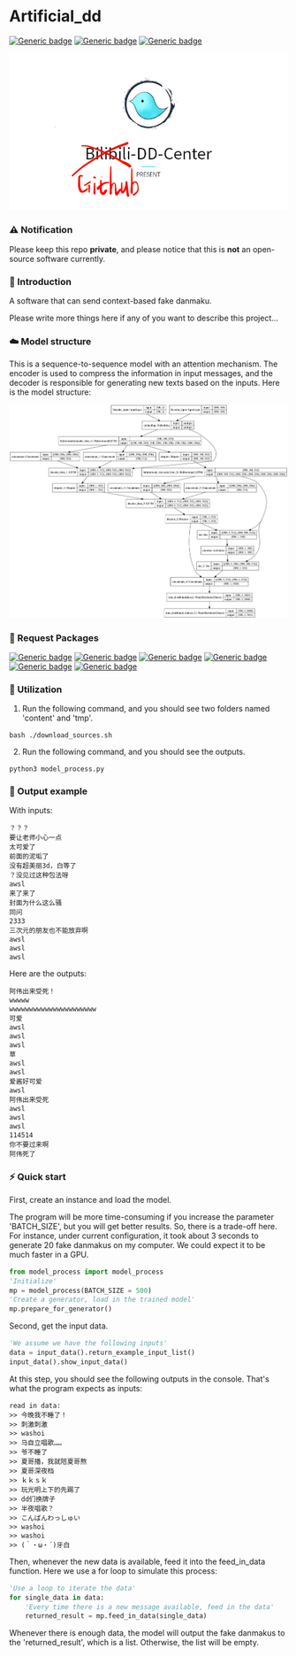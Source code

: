 # Artificial_dd

[![Generic badge](https://img.shields.io/badge/Tensorflow-keras-<COLOR>.svg)](https://shields.io/) 
[![Generic badge](https://img.shields.io/badge/github-dd_center-<COLOR>.svg)](https://shields.io/)
[![Generic badge](https://img.shields.io/badge/Beam-search-<COLOR>.svg)](https://shields.io/)
<p>
    <img src="model_picture/dd_center.png"/>
</p>

### ⚠️ Notification

Please keep this repo **private**, and please notice that this is **not** an open-source software currently. 

### 📃 Introduction

A software that can send context-based fake danmaku. 

Please write more things here if any of you want to describe this project...

### ☁️ Model structure

This is a sequence-to-sequence model with an attention mechanism. The encoder is used to compress the information in input messages, and the decoder is responsible for generating new texts based on the inputs. Here is the model structure:

<p>
    <img src="model_picture/model.png"/>
</p>

### 🌲 Request Packages

[![Generic badge](https://img.shields.io/badge/gdown-<COLOR>.svg)](https://shields.io/)
[![Generic badge](https://img.shields.io/badge/keras-<COLOR>.svg)](https://shields.io/)
[![Generic badge](https://img.shields.io/badge/numpy-<COLOR>.svg)](https://shields.io/)
[![Generic badge](https://img.shields.io/badge/scipy-<COLOR>.svg)](https://shields.io/)
[![Generic badge](https://img.shields.io/badge/tqdm-<COLOR>.svg)](https://shields.io/)
[![Generic badge](https://img.shields.io/badge/jieba-<COLOR>.svg)](https://shields.io/)

### 🚧 Utilization

1. Run the following command, and you should see two folders named 'content' and 'tmp'.
```
bash ./download_sources.sh
```
2. Run the following command, and you should see the outputs.
```
python3 model_process.py
```

### 🎉 Output example

With inputs:
```
？？？
要让老师小心一点
太可爱了
前面的泥垢了
没有超美丽3d，白等了
？没见过这种包法呀
awsl
来了来了
封面为什么这么骚
同问
2333
三次元的朋友也不能放弃啊
awsl
awsl
awsl
```
Here are the outputs:
```
阿伟出来受死！
wwwww
wwwwwwwwwwwwwwwwwwwwww
可爱
awsl
awsl
awsl
草
awsl
awsl
爱酱好可爱
awsl
阿伟出来受死
awsl
awsl
awsl
114514
你不要过来啊
阿伟死了
```

### ⚡️ Quick start

First, create an instance and load the model. 

The program will be more time-consuming if you increase the parameter 'BATCH_SIZE', but you will get better results. So, there is a trade-off here. For instance, under current configuration, it took about 3 seconds to generate 20 fake danmakus on my computer. We could expect it to be much faster in a GPU.

```python
from model_process import model_process
'Initialize'
mp = model_process(BATCH_SIZE = 500)
'Create a generator, load in the trained model'
mp.prepare_for_generator()
```

Second, get the input data.
```python
'We assume we have the following inputs'
data = input_data().return_example_input_list()
input_data().show_input_data()
```
At this step, you should see the following outputs in the console. That's what the program expects as inputs:
```
read in data:
>> 今晚我不睡了！
>> 刺激刺激
>> washoi
>> 马自立唱歌……
>> 爷不睡了
>> 夏哥播，我就陪夏哥熬
>> 夏哥深夜档
>> ｋｋｓｋ
>> 玩光明上下的先踢了
>> dd们换牌子
>> 半夜唱歌？
>> こんばんわっしゅい
>> washoi
>> washoi
>> (｀・ω・´)牙白
```

Then, whenever the new data is available, feed it into the feed_in_data function. Here we use a for loop to simulate this process:
```python
'Use a loop to iterate the data'
for single_data in data:
    'Every time there is a new message available, feed in the data'
    returned_result = mp.feed_in_data(single_data)
```
Whenever there is enough data, the model will output the fake danmakus to the 'returned_result', which is a list. Otherwise, the list will be empty.
